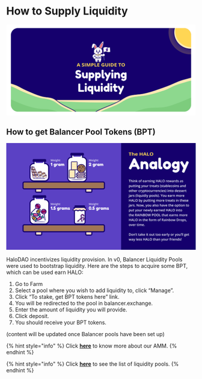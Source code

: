 # How to Supply Liquidity

![](../.gitbook/assets/artboard-1-copy-3-2x%20%283%29.png)

## How to get Balancer Pool Tokens \(BPT\)

![](../.gitbook/assets/vesting-analogy.png)

HaloDAO incentivizes liquidity provision. In v0, Balancer Liquidity Pools were used to bootstrap liquidity. Here are the steps to acquire some BPT, which can be used earn HALO:

1. Go to Farm
2. Select a pool where you wish to add liquidity to, click “Manage”.
3. Click “To stake, get BPT tokens here” link.
4. You will be redirected to the pool in balancer.exchange.
5. Enter the amount of liquidity you will provide.
6. Click deposit.
7. You should receive your BPT tokens. 

\(content will be updated once Balancer pools have been set up\)  


{% hint style="info" %}
Click [**here**](../products/automated-market-maker/) to know more about our AMM.
{% endhint %}

{% hint style="info" %}
Click [**here**](../products/automated-market-maker/stablecoin-marketplace.md) to see the list of liquidity pools.
{% endhint %}



